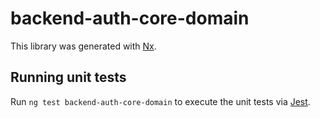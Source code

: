 # backend-auth-core-domain

This library was generated with [Nx](https://nx.dev).

## Running unit tests

Run `ng test backend-auth-core-domain` to execute the unit tests via [Jest](https://jestjs.io).
